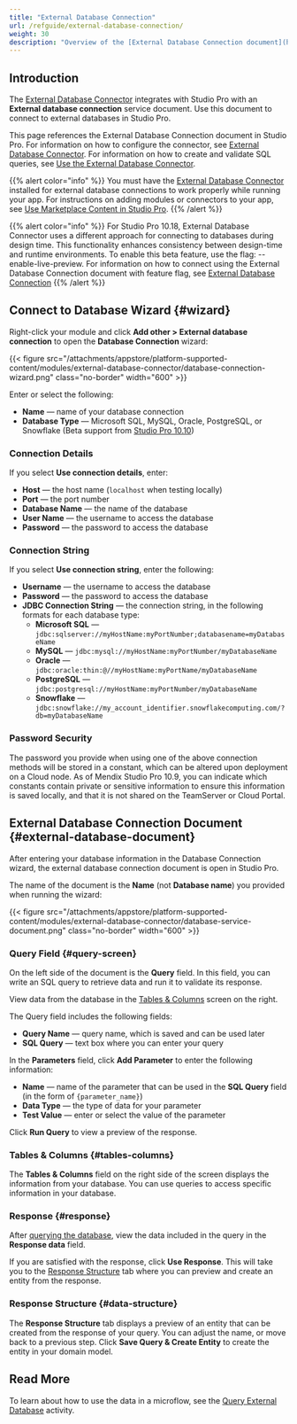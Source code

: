 ```yaml
---
title: "External Database Connection"
url: /refguide/external-database-connection/
weight: 30
description: "Overview of the [External Database Connection document](https://marketplace.mendix.com/link/component/219862) in Studio Pro, downloaded from the Mendix Marketplace."
---
```


## Introduction

The [External Database Connector](/appstore/modules/external-database-connector/) integrates with Studio Pro with an **External database connection** service document. Use this document to connect to external databases in Studio Pro.

This page references the External Database Connection document in Studio Pro. For information on how to configure the connector, see [External Database Connector](/appstore/modules/external-database-connector/). For information on how to create and validate SQL queries, see [Use the External Database Connector](/refguide/use-the-external-database-connector/).

{{% alert color="info" %}}
You must have the [External Database Connector](https://marketplace.mendix.com/link/component/219862) installed for external database connections to work properly while running your app. For instructions on adding modules or connectors to your app, see [Use Marketplace Content in Studio Pro](/appstore/use-content/).
{{% /alert %}}

{{% alert color="info" %}}
For Studio Pro 10.18, External Database Connector uses a different approach for connecting to databases during design time. This functionality enhances consistency between design-time and runtime environments.
To enable this beta feature, use the flag: --enable-live-preview.
For information on how to connect using the External Database Connection document with feature flag, see [External Database Connection](/refguide/external-database-connection/enable-live-preview)
{{% /alert %}}

## Connect to Database Wizard {#wizard}

Right-click your module and click **Add other > External database connection** to open the **Database Connection** wizard:

{{< figure src="/attachments/appstore/platform-supported-content/modules/external-database-connector/database-connection-wizard.png" class="no-border" width="600" >}}

Enter or select the following:

* **Name** — name of your database connection
* **Database Type** — Microsoft SQL, MySQL, Oracle, PostgreSQL, or Snowflake (Beta support from [Studio Pro 10.10](/releasenotes/studio-pro/10.10/))

### Connection Details

If you select **Use connection details**, enter:

* **Host** — the host name (`localhost` when testing locally)
* **Port** — the port number
* **Database Name** — the name of the database
* **User Name** — the username to access the database
* **Password** — the password to access the database

### Connection String

If you select **Use connection string**, enter the following:

* **Username** — the username to access the database
* **Password** — the password to access the database
* **JDBC Connection String** — the connection string, in the following formats for each database type:
    * **Microsoft SQL** — `jdbc:sqlserver://myHostName:myPortNumber;databasename=myDatabaseName`
    * **MySQL** — `jdbc:mysql://myHostName:myPortNumber/myDatabaseName`
    * **Oracle** — `jdbc:oracle:thin:@//myHostName:myPortName/myDatabaseName`
    * **PostgreSQL** — `jdbc:postgresql://myHostName:myPortNumber/myDatabaseName`
    * **Snowflake** — `jdbc:snowflake://my_account_identifier.snowflakecomputing.com/?db=myDatabaseName` 

### Password Security

The password you provide when using one of the above connection methods will be stored in a constant, which can be altered upon deployment on a Cloud node. As of Mendix Studio Pro 10.9, you can indicate which constants contain private or sensitive information to ensure this information is saved locally, and that it is not shared on the TeamServer or Cloud Portal.

## External Database Connection Document {#external-database-document}

After entering your database information in the Database Connection wizard, the external database connection document is open in Studio Pro. 

The name of the document is the **Name** (not **Database name**) you provided when running the wizard:

{{< figure src="/attachments/appstore/platform-supported-content/modules/external-database-connector/database-service-document.png" class="no-border" width="600" >}}

### Query Field {#query-screen}

On the left side of the document is the **Query** field. In this field, you can write an SQL query to retrieve data and run it to validate its response.

View data from the database in the [Tables & Columns](#tables-columns) screen on the right.

The Query field includes the following fields:

* **Query Name** — query name, which is saved and can be used later
* **SQL Query** — text box where you can enter your query

In the **Parameters** field, click **Add Parameter** to enter the following information:

* **Name** — name of the parameter that can be used in the **SQL Query** field (in the form of `{parameter_name}`)
* **Data Type** — the type of data for your parameter
* **Test Value** — enter or select the value of the parameter

Click **Run Query** to view a preview of the response.

### Tables & Columns {#tables-columns}

The **Tables & Columns** field on the right side of the screen displays the information from your database. You can use queries to access specific information in your database.

### Response {#response}

After [querying the database](/appstore/modules/external-database-connector/#query-database), view the data included in the query in the **Response data** field.

If you are satisfied with the response, click **Use Response**. This will take you to the [Response Structure](#data-structure) tab where you can preview and create an entity from the response.

### Response Structure {#data-structure}

The **Response Structure** tab displays a preview of an entity that can be created from the response of your query. You can adjust the name, or move back to a previous step. Click **Save Query & Create Entity** to create the entity in your domain model.

## Read More

To learn about how to use the data in a microflow, see the [Query External Database](/refguide/query-external-database/) activity. 
